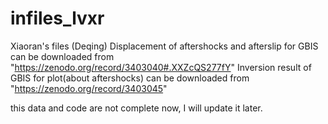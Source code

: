 # infiles_lvxr
Xiaoran's files (Deqing)
Displacement of aftershocks and afterslip for GBIS can be downloaded from "https://zenodo.org/record/3403040#.XXZcQS277fY"
Inversion result of GBIS for plot(about aftershocks) can be downloaded from "https://zenodo.org/record/3403045"


this data and code are not complete now, I will update it later.
